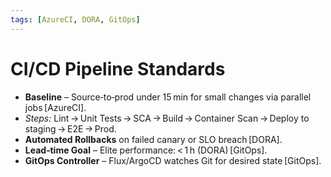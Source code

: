 ```yaml
---
tags: [AzureCI, DORA, GitOps]
---
```

# CI/CD Pipeline Standards

* **Baseline** – Source‑to‑prod under 15 min for small changes via parallel jobs [AzureCI].
* *Steps:* Lint → Unit Tests → SCA → Build → Container Scan → Deploy to staging → E2E → Prod.
* **Automated Rollbacks** on failed canary or SLO breach [DORA].
* **Lead‑time Goal** – Elite performance: < 1 h (DORA) [GitOps].
* **GitOps Controller** – Flux/ArgoCD watches Git for desired state [GitOps].
